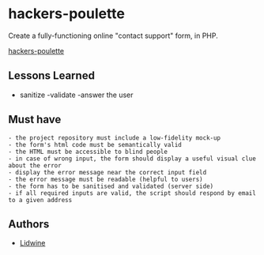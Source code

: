 
# hackers-poulette

 Create a fully-functioning online "contact support" form, in PHP.
 
[hackers-poulette](http://hackers-poulette/)



## Lessons Learned
 - sanitize
 -validate
 -answer the user


## Must have
    - the project repository must include a low-fidelity mock-up
    - the form's html code must be semantically valid
    - the HTML must be accessible to blind people
    - in case of wrong input, the form should display a useful visual clue about the error
    - display the error message near the correct input field
    - the error message must be readable (helpful to users)
    - the form has to be sanitised and validated (server side)
    - if all required inputs are valid, the script should respond by email to a given address
## Authors

- [Lidwine](https://www.github.com/LidwinePrior)

